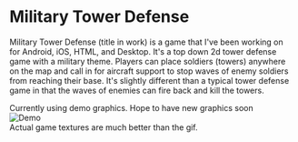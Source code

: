 # Military Tower Defense

Military Tower Defense (title in work) is a game that I've been working on for Android, iOS, HTML, and Desktop. It's a top down 2d tower defense game with a military theme. Players can place soldiers (towers) anywhere on the map and call in for aircraft support to stop waves of enemy soldiers from reaching their base. It's slightly different than a typical tower defense game in that the waves of enemies can fire back and kill the towers.

Currently using demo graphics. Hope to have new graphics soon  
![Demo](https://j.gifs.com/qx98yD.gif)  
Actual game textures are much better than the gif.

